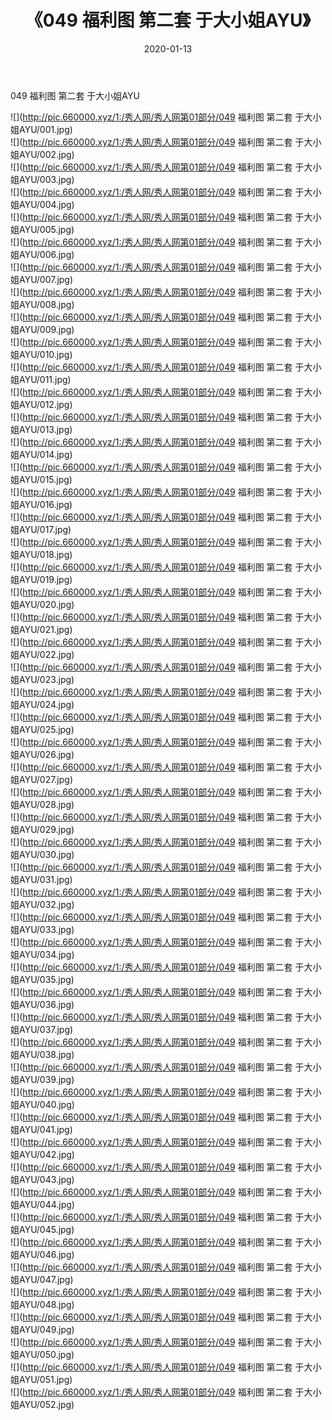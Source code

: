 ﻿---
layout: post
title:  《049 福利图 第二套 于大小姐AYU》
date:   2020-01-13
img: http://pic.660000.xyz/1:/秀人网/秀人网第01部分/049 福利图 第二套 于大小姐AYU/000.jpg
categories: [美女, 清纯, 唯美]
---

049 福利图 第二套 于大小姐AYU

  ![](http://pic.660000.xyz/1:/秀人网/秀人网第01部分/049 福利图 第二套 于大小姐AYU/001.jpg) <br> ![](http://pic.660000.xyz/1:/秀人网/秀人网第01部分/049 福利图 第二套 于大小姐AYU/002.jpg) <br> ![](http://pic.660000.xyz/1:/秀人网/秀人网第01部分/049 福利图 第二套 于大小姐AYU/003.jpg) <br> ![](http://pic.660000.xyz/1:/秀人网/秀人网第01部分/049 福利图 第二套 于大小姐AYU/004.jpg) <br> ![](http://pic.660000.xyz/1:/秀人网/秀人网第01部分/049 福利图 第二套 于大小姐AYU/005.jpg) <br> ![](http://pic.660000.xyz/1:/秀人网/秀人网第01部分/049 福利图 第二套 于大小姐AYU/006.jpg) <br> ![](http://pic.660000.xyz/1:/秀人网/秀人网第01部分/049 福利图 第二套 于大小姐AYU/007.jpg) <br> ![](http://pic.660000.xyz/1:/秀人网/秀人网第01部分/049 福利图 第二套 于大小姐AYU/008.jpg) <br> ![](http://pic.660000.xyz/1:/秀人网/秀人网第01部分/049 福利图 第二套 于大小姐AYU/009.jpg) <br> ![](http://pic.660000.xyz/1:/秀人网/秀人网第01部分/049 福利图 第二套 于大小姐AYU/010.jpg) <br> ![](http://pic.660000.xyz/1:/秀人网/秀人网第01部分/049 福利图 第二套 于大小姐AYU/011.jpg) <br> ![](http://pic.660000.xyz/1:/秀人网/秀人网第01部分/049 福利图 第二套 于大小姐AYU/012.jpg) <br> ![](http://pic.660000.xyz/1:/秀人网/秀人网第01部分/049 福利图 第二套 于大小姐AYU/013.jpg) <br> ![](http://pic.660000.xyz/1:/秀人网/秀人网第01部分/049 福利图 第二套 于大小姐AYU/014.jpg) <br> ![](http://pic.660000.xyz/1:/秀人网/秀人网第01部分/049 福利图 第二套 于大小姐AYU/015.jpg) <br> ![](http://pic.660000.xyz/1:/秀人网/秀人网第01部分/049 福利图 第二套 于大小姐AYU/016.jpg) <br> ![](http://pic.660000.xyz/1:/秀人网/秀人网第01部分/049 福利图 第二套 于大小姐AYU/017.jpg) <br> ![](http://pic.660000.xyz/1:/秀人网/秀人网第01部分/049 福利图 第二套 于大小姐AYU/018.jpg) <br> ![](http://pic.660000.xyz/1:/秀人网/秀人网第01部分/049 福利图 第二套 于大小姐AYU/019.jpg) <br> ![](http://pic.660000.xyz/1:/秀人网/秀人网第01部分/049 福利图 第二套 于大小姐AYU/020.jpg) <br> ![](http://pic.660000.xyz/1:/秀人网/秀人网第01部分/049 福利图 第二套 于大小姐AYU/021.jpg) <br> ![](http://pic.660000.xyz/1:/秀人网/秀人网第01部分/049 福利图 第二套 于大小姐AYU/022.jpg) <br> ![](http://pic.660000.xyz/1:/秀人网/秀人网第01部分/049 福利图 第二套 于大小姐AYU/023.jpg) <br> ![](http://pic.660000.xyz/1:/秀人网/秀人网第01部分/049 福利图 第二套 于大小姐AYU/024.jpg) <br> ![](http://pic.660000.xyz/1:/秀人网/秀人网第01部分/049 福利图 第二套 于大小姐AYU/025.jpg) <br> ![](http://pic.660000.xyz/1:/秀人网/秀人网第01部分/049 福利图 第二套 于大小姐AYU/026.jpg) <br> ![](http://pic.660000.xyz/1:/秀人网/秀人网第01部分/049 福利图 第二套 于大小姐AYU/027.jpg) <br> ![](http://pic.660000.xyz/1:/秀人网/秀人网第01部分/049 福利图 第二套 于大小姐AYU/028.jpg) <br> ![](http://pic.660000.xyz/1:/秀人网/秀人网第01部分/049 福利图 第二套 于大小姐AYU/029.jpg) <br> ![](http://pic.660000.xyz/1:/秀人网/秀人网第01部分/049 福利图 第二套 于大小姐AYU/030.jpg) <br> ![](http://pic.660000.xyz/1:/秀人网/秀人网第01部分/049 福利图 第二套 于大小姐AYU/031.jpg) <br> ![](http://pic.660000.xyz/1:/秀人网/秀人网第01部分/049 福利图 第二套 于大小姐AYU/032.jpg) <br> ![](http://pic.660000.xyz/1:/秀人网/秀人网第01部分/049 福利图 第二套 于大小姐AYU/033.jpg) <br> ![](http://pic.660000.xyz/1:/秀人网/秀人网第01部分/049 福利图 第二套 于大小姐AYU/034.jpg) <br> ![](http://pic.660000.xyz/1:/秀人网/秀人网第01部分/049 福利图 第二套 于大小姐AYU/035.jpg) <br> ![](http://pic.660000.xyz/1:/秀人网/秀人网第01部分/049 福利图 第二套 于大小姐AYU/036.jpg) <br> ![](http://pic.660000.xyz/1:/秀人网/秀人网第01部分/049 福利图 第二套 于大小姐AYU/037.jpg) <br> ![](http://pic.660000.xyz/1:/秀人网/秀人网第01部分/049 福利图 第二套 于大小姐AYU/038.jpg) <br> ![](http://pic.660000.xyz/1:/秀人网/秀人网第01部分/049 福利图 第二套 于大小姐AYU/039.jpg) <br> ![](http://pic.660000.xyz/1:/秀人网/秀人网第01部分/049 福利图 第二套 于大小姐AYU/040.jpg) <br> ![](http://pic.660000.xyz/1:/秀人网/秀人网第01部分/049 福利图 第二套 于大小姐AYU/041.jpg) <br> ![](http://pic.660000.xyz/1:/秀人网/秀人网第01部分/049 福利图 第二套 于大小姐AYU/042.jpg) <br> ![](http://pic.660000.xyz/1:/秀人网/秀人网第01部分/049 福利图 第二套 于大小姐AYU/043.jpg) <br> ![](http://pic.660000.xyz/1:/秀人网/秀人网第01部分/049 福利图 第二套 于大小姐AYU/044.jpg) <br> ![](http://pic.660000.xyz/1:/秀人网/秀人网第01部分/049 福利图 第二套 于大小姐AYU/045.jpg) <br> ![](http://pic.660000.xyz/1:/秀人网/秀人网第01部分/049 福利图 第二套 于大小姐AYU/046.jpg) <br> ![](http://pic.660000.xyz/1:/秀人网/秀人网第01部分/049 福利图 第二套 于大小姐AYU/047.jpg) <br> ![](http://pic.660000.xyz/1:/秀人网/秀人网第01部分/049 福利图 第二套 于大小姐AYU/048.jpg) <br> ![](http://pic.660000.xyz/1:/秀人网/秀人网第01部分/049 福利图 第二套 于大小姐AYU/049.jpg) <br> ![](http://pic.660000.xyz/1:/秀人网/秀人网第01部分/049 福利图 第二套 于大小姐AYU/050.jpg) <br> ![](http://pic.660000.xyz/1:/秀人网/秀人网第01部分/049 福利图 第二套 于大小姐AYU/051.jpg) <br> ![](http://pic.660000.xyz/1:/秀人网/秀人网第01部分/049 福利图 第二套 于大小姐AYU/052.jpg) <br>